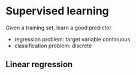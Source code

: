 # Supervised learning

Given a training set, learn a good predictor.

- regression problem: target variable continuous
- classification problem: discrete

## Linear regression


